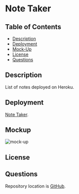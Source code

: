 # Note Taker

## Table of Contents
* [Description](#description)
* [Deployment](#deployment)
* [Mock-Up](#mockup)
* [License](#license)
* [Questions](#questions)

## Description

List of notes deployed on Heroku.

## Deployment

[Note Taker](https://sheltered-garden-48871.herokuapp.com/).

## Mockup

![mock-up](https://user-images.githubusercontent.com/92696470/150656150-b724c7e0-8d84-43f9-a1b6-989e2d01b3c6.JPG)

## License

## Questions

Repository location is [GitHub](https://github.com/horsfalm/expressjs-note-taker).
